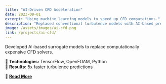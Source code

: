 ```yaml
---
title: "AI-Driven CFD Acceleration"
date: 2023-09-01
excerpt: "Using machine learning models to speed up CFD computations."
description: "Replaced conventional turbulence models with AI-based predictions."
image: /assets/images/ai-cfd.png
link: /projects/ai-cfd/
---
```


Developed AI-based surrogate models to replace computationally expensive CFD solvers.

🔹 **Technologies:** TensorFlow, OpenFOAM, Python  
🔹 **Results:** 5x faster turbulence predictions  

🔗 **[Read More](/projects/ai-cfd/)**
